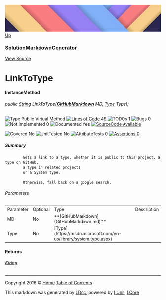 ![](../Content/LDoc-banner-small.png "")
[Up](SolutionMarkdownGenerator.md)

### SolutionMarkdownGenerator
[View Source](../Markdown/SolutionMarkdownGenerator.cs)

# LinkToType

#### InstanceMethod

###### public [String](https://msdn.microsoft.com/en-us/library/system.string.aspx) LinkToType(**[GitHubMarkdown](GitHubMarkdown.md)** MD, [Type](https://msdn.microsoft.com/en-us/library/system.type.aspx) Type);

![Type Public  Virtual Method](http://b.repl.ca/v1/Type-Public%20%20Virtual%20Method-blue.png "") [![Lines of Code 49](http://b.repl.ca/v1/Lines%20of%20Code-49-blue.png "")](../Markdown/SolutionMarkdownGenerator.cs#L396) ![TODOs 1](http://b.repl.ca/v1/TODOs-1-yellow.png "") ![Bugs 0](http://b.repl.ca/v1/Bugs-0-green.png "") ![Not Implemented 0](http://b.repl.ca/v1/Not%20Implemented-0-green.png "") ![Documented Yes](http://b.repl.ca/v1/Documented-Yes-brightgreen.png "") [![SourceCode Available](http://b.repl.ca/v1/SourceCode-Available-brightgreen.png "")](../Markdown/SolutionMarkdownGenerator.cs#L396)

![Covered No](http://b.repl.ca/v1/Covered-No-red.png "") ![UnitTested No](http://b.repl.ca/v1/UnitTested-No-lightgrey.png "") ![AttributeTests 0](http://b.repl.ca/v1/AttributeTests-0-lightgrey.png "") [![Assertions 0](http://b.repl.ca/v1/Assertions-0-lightgrey.png "")](../Markdown/SolutionMarkdownGenerator.cs)

##### Summary

            Gets a link to a type, whether it is public to this project, a type on GitHub,
            a type in related projects
            or a System type.
            
            Otherwise, fall back on a google search.
            

###### Parameters

<table style="">
<tr><td>Parameter</td>
<td>Optional</td>
<td>Type</td>
<td>Description</td></tr>
<tr><td>MD</td>
<td>No</td>
<td>**[GitHubMarkdown](GitHubMarkdown.md)**</td>
<td></td></tr>
<tr><td>Type</td>
<td>No</td>
<td>[Type](https://msdn.microsoft.com/en-us/library/system.type.aspx)</td>
<td></td></tr>
</table>


#### Returns

###### [String](https://msdn.microsoft.com/en-us/library/system.string.aspx)



---

Copyright 2016 &copy; [Home](../../README.md) [Table of Contents](../../TableOfContents.md)

This markdown was generated by [LDoc](https://github.com/CodeSingularity/LDoc), powered by [LUnit](https://github.com/CodeSingularity/LUnit), [LCore](https://github.com/CodeSingularity/LCore)

